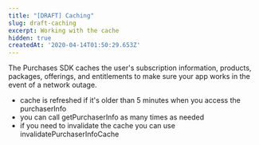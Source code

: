 ```yaml
---
title: "[DRAFT] Caching"
slug: draft-caching
excerpt: Working with the cache
hidden: true
createdAt: '2020-04-14T01:50:29.653Z'
---
```

The Purchases SDK caches the user's subscription information, products, packages, offerings, and entitlements to make sure your app works in the event of a network outage.

* cache is refreshed if it's older than 5 minutes when you access the purchaserInfo
* you can call getPurchaserInfo as many times as needed
* if you need to invalidate the cache you can use invalidatePurchaserInfoCache